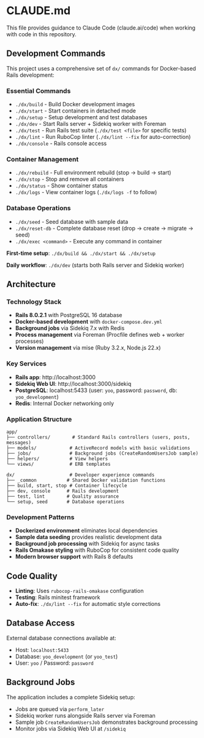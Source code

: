 # CLAUDE.md

This file provides guidance to Claude Code (claude.ai/code) when working with code in this repository.

## Development Commands

This project uses a comprehensive set of `dx/` commands for Docker-based Rails development:

### Essential Commands
- `./dx/build` - Build Docker development images
- `./dx/start` - Start containers in detached mode  
- `./dx/setup` - Setup development and test databases
- `./dx/dev` - Start Rails server + Sidekiq worker with Foreman
- `./dx/test` - Run Rails test suite (`./dx/test <file>` for specific tests)
- `./dx/lint` - Run RuboCop linter (`./dx/lint --fix` for auto-correction)
- `./dx/console` - Rails console access

### Container Management
- `./dx/rebuild` - Full environment rebuild (stop → build → start)
- `./dx/stop` - Stop and remove all containers
- `./dx/status` - Show container status
- `./dx/logs` - View container logs (`./dx/logs -f` to follow)

### Database Operations
- `./dx/seed` - Seed database with sample data
- `./dx/reset-db` - Complete database reset (drop → create → migrate → seed)
- `./dx/exec <command>` - Execute any command in container

**First-time setup**: `./dx/build && ./dx/start && ./dx/setup`

**Daily workflow**: `./dx/dev` (starts both Rails server and Sidekiq worker)

## Architecture

### Technology Stack
- **Rails 8.0.2.1** with PostgreSQL 16 database
- **Docker-based development** with `docker-compose.dev.yml`
- **Background jobs** via Sidekiq 7.x with Redis
- **Process management** via Foreman (Procfile defines web + worker processes)
- **Version management** via mise (Ruby 3.2.x, Node.js 22.x)

### Key Services
- **Rails app**: http://localhost:3000
- **Sidekiq Web UI**: http://localhost:3000/sidekiq  
- **PostgreSQL**: localhost:5433 (user: `yoo`, password: `password`, db: `yoo_development`)
- **Redis**: Internal Docker networking only

### Application Structure
```
app/
├── controllers/        # Standard Rails controllers (users, posts, messages)
├── models/            # ActiveRecord models with basic validations
├── jobs/              # Background jobs (CreateRandomUsersJob sample)
├── helpers/           # View helpers
└── views/             # ERB templates

dx/                    # Developer experience commands
├── _common           # Shared Docker validation functions
├── build, start, stop # Container lifecycle
├── dev, console      # Rails development
├── test, lint        # Quality assurance  
└── setup, seed       # Database operations
```

### Development Patterns
- **Dockerized environment** eliminates local dependencies
- **Sample data seeding** provides realistic development data
- **Background job processing** with Sidekiq for async tasks
- **Rails Omakase styling** with RuboCop for consistent code quality
- **Modern browser support** with Rails 8 defaults

## Code Quality

- **Linting**: Uses `rubocop-rails-omakase` configuration
- **Testing**: Rails minitest framework
- **Auto-fix**: `./dx/lint --fix` for automatic style corrections

## Database Access

External database connections available at:
- Host: `localhost:5433`
- Database: `yoo_development` (or `yoo_test`)
- User: `yoo` / Password: `password`

## Background Jobs

The application includes a complete Sidekiq setup:
- Jobs are queued via `perform_later` 
- Sidekiq worker runs alongside Rails server via Foreman
- Sample job `CreateRandomUsersJob` demonstrates background processing
- Monitor jobs via Sidekiq Web UI at `/sidekiq`